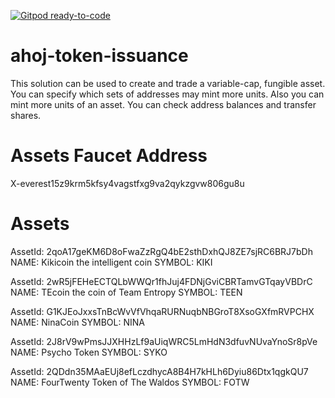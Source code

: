 [![Gitpod ready-to-code](https://img.shields.io/badge/Gitpod-ready--to--code-blue?logo=gitpod)](https://gitpod.io/#https://github.com/bayroio/ahoj-token-issuance)

# ahoj-token-issuance
This solution can be used to create and trade a variable-cap, fungible asset. You can specify which sets of addresses may mint more units. Also you can mint more units of an asset. You can check address balances and transfer shares.

# Assets Faucet Address
X-everest15z9krm5kfsy4vagstfxg9va2qykzgvw806gu8u

# Assets
AssetId: 2qoA17geKM6D8oFwaZzRgQ4bE2sthDxhQJ8ZE7sjRC6BRJ7bDh
NAME: Kikicoin the intelligent coin
SYMBOL: KIKI

AssetId: 2wR5jFEHeECTQLbWWQr1fhJuj4FDNjGviCBRTamvGTqayVBDrC
NAME: TEcoin the coin of Team Entropy
SYMBOL: TEEN

AssetId: G1KJEoJxxsTnBcWvVfVhqaRURNuqbNBGroT8XsoGXfmRVPCHX
NAME: NinaCoin
SYMBOL: NINA

AssetId: 2J8rV9wPmsJJXHHzLf9aUiqWRC5LmHdN3dfuvNUvaYnoSr8pVe
NAME: Psycho Token
SYMBOL: SYKO

AssetId: 2QDdn35MAaEUj8efLczdhycA8B4H7kHLh6Dyiu86Dtx1qgkQU7
NAME: FourTwenty Token of The Waldos
SYMBOL: FOTW

